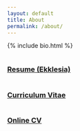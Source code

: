 ```yaml
---
layout: default
title: About
permalink: /about/
---
```

{% include bio.html %}

<div class="row">
  <div id="resume" class="column small-12 medium-large-4">
    <h3><a href="/assets/documents/McDowell-Resume-Ekklesia_web.pdf"><i class="fa fa-file-pdf-o fa-1x"></i>Resume (Ekklesia)</a></h3>
  </div>
  <div id="cv" class="column small-12 medium-large-4">
    <h3><a href="/assets/documents/McDowell-CV.pdf"><i class="fa fa-file-pdf-o fa-1x"></i>Curriculum Vitae</a></h3>
  </div>
  <div id="resume" class="column small-12 medium-large-4">
    <h3><a href="/cv"><i class="fa fa-link fa-rotate-90 fa-1x"></i>Online CV</a></h3>
  </div>
</div>
